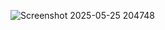 ![Screenshot 2025-05-25 204748](https://github.com/user-attachments/assets/851b2596-8e5f-4965-a2fe-cd5d56db85af)
